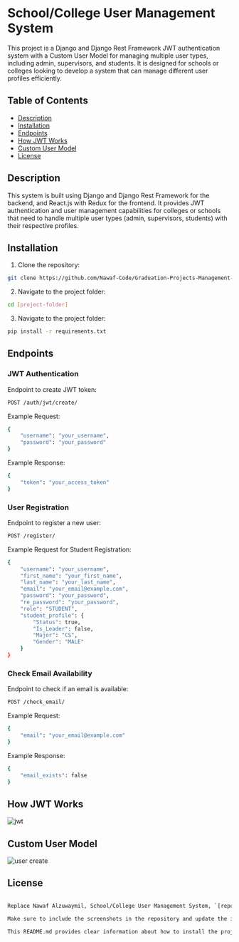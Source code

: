 # School/College User Management System

This project is a Django and Django Rest Framework JWT authentication system with a Custom User Model for managing multiple user types, including admin, supervisors, and students. It is designed for schools or colleges looking to develop a system that can manage different user profiles efficiently.

## Table of Contents
- [Description](#description)
- [Installation](#installation)
- [Endpoints](#endpoints)
- [How JWT Works](#how-jwt-works)
- [Custom User Model](#custom-user-model)
- [License](#license)

## Description

This system is built using Django and Django Rest Framework for the backend, and React.js with Redux for the frontend. It provides JWT authentication and user management capabilities for colleges or schools that need to handle multiple user types (admin, supervisors, students) with their respective profiles.

## Installation

1. Clone the repository:

```sh
git clone https://github.com/Nawaf-Code/Graduation-Projects-Management-System.git)https://github.com/Nawaf-Code/Graduation-Projects-Management-System.git
   ```
2. Navigate to the project folder:

```sh
cd [project-folder]
```

3. Navigate to the project folder:

```sh
pip install -r requirements.txt
```

## Endpoints
### JWT Authentication

Endpoint to create JWT token:

```sh
POST /auth/jwt/create/
```
Example Request:
```sh
{
    "username": "your_username",
    "password": "your_password"
}
```
Example Response:
```sh
{
    "token": "your_access_token"
}
```
### User Registration
Endpoint to register a new user:

```sh
POST /register/
```
Example Request for Student Registration:
```sh
{
    "username": "your_username",
    "first_name": "your_first_name",
    "last_name": "your_last_name",
    "email": "your_email@example.com",
    "password": "your_password",
    "re_password": "your_password",
    "role": "STUDENT",
    "student_profile": {
        "Status": true,
        "Is_Leader": false,
        "Major": "CS",
        "Gender": "MALE"
    }
}
```
### Check Email Availability
Endpoint to check if an email is available:
```sh
POST /check_email/
```
Example Request:
```sh
{
    "email": "your_email@example.com"
}
```
Example Response:
```sh
{
    "email_exists": false
}

```
## How JWT Works
![jwt](https://github.com/Nawaf-Code/Graduation-Projects-Management-System/assets/98234284/b2a279f0-aa2a-473a-834f-e7ecd59ae35f)

## Custom User Model
![user create](https://github.com/Nawaf-Code/Graduation-Projects-Management-System/assets/98234284/6764a326-cc75-45a7-8e4b-d26c002fb0db)
## License
```sh

Replace Nawaf Alzuwaymil, School/College User Management System, `[repository url](https://github.com/Nawaf-Code/School-College-User-Management-System.git)`, and other placeholders with your project-specific information.

Make sure to include the screenshots in the repository and update the image paths in the README.md accordingly.

This README.md provides clear information about how to install the project, the available endpoints, and explanations about JWT authentication and your custom user model, all in a professional and organized manner.

```
